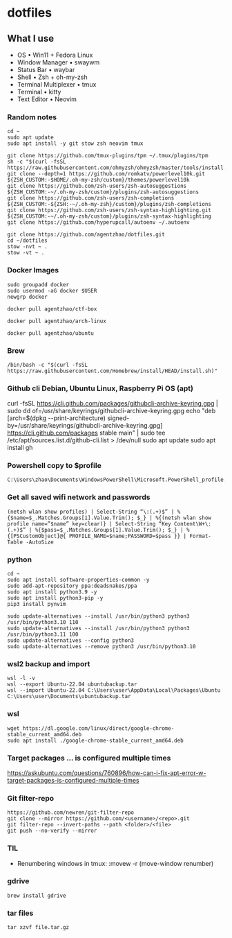 # dotfiles

## What I use

- OS • Win11 + Fedora Linux
- Window Manager • swaywm
- Status Bar • waybar
- Shell • Zsh + oh-my-zsh
- Terminal Multiplexer • tmux
- Terminal • kitty
- Text Editor • Neovim

### Random notes

```
cd ~
sudo apt update
sudo apt install -y git stow zsh neovim tmux

git clone https://github.com/tmux-plugins/tpm ~/.tmux/plugins/tpm
sh -c "$(curl -fsSL https://raw.githubusercontent.com/ohmyzsh/ohmyzsh/master/tools/install.sh)"
git clone --depth=1 https://github.com/romkatv/powerlevel10k.git ${ZSH_CUSTOM:-$HOME/.oh-my-zsh/custom}/themes/powerlevel10k
git clone https://github.com/zsh-users/zsh-autosuggestions ${ZSH_CUSTOM:-~/.oh-my-zsh/custom}/plugins/zsh-autosuggestions
git clone https://github.com/zsh-users/zsh-completions ${ZSH_CUSTOM:-${ZSH:-~/.oh-my-zsh}/custom}/plugins/zsh-completions
git clone https://github.com/zsh-users/zsh-syntax-highlighting.git ${ZSH_CUSTOM:-~/.oh-my-zsh/custom}/plugins/zsh-syntax-highlighting
git clone https://github.com/hyperupcall/autoenv ~/.autoenv

git clone https://github.com/agentzhao/dotfiles.git
cd ~/dotfiles
stow -nvt ~ .
stow -vt ~ .
```

### Docker Images

```
sudo groupadd docker
sudo usermod -aG docker $USER
newgrp docker
```

```
docker pull agentzhao/ctf-box
```

```
docker pull agentzhao/arch-linux
```

```
docker pull agentzhao/ubuntu
```

### Brew

```
/bin/bash -c "$(curl -fsSL https://raw.githubusercontent.com/Homebrew/install/HEAD/install.sh)"
```

### Github cli Debian, Ubuntu Linux, Raspberry Pi OS (apt)

curl -fsSL https://cli.github.com/packages/githubcli-archive-keyring.gpg | sudo dd of=/usr/share/keyrings/githubcli-archive-keyring.gpg
echo "deb [arch=$(dpkg --print-architecture) signed-by=/usr/share/keyrings/githubcli-archive-keyring.gpg] https://cli.github.com/packages stable main" | sudo tee /etc/apt/sources.list.d/github-cli.list > /dev/null
sudo apt update
sudo apt install gh

### Powershell copy to $profile

```
C:\Users\zhao\Documents\WindowsPowerShell\Microsoft.PowerShell_profile.ps1
```

### Get all saved wifi network and passwords

```
(netsh wlan show profiles) | Select-String “\:(.+)$” | %{$name=$_.Matches.Groups[1].Value.Trim(); $_} | %{(netsh wlan show profile name=”$name” key=clear)} | Select-String “Key Content\W+\:(.+)$” | %{$pass=$_.Matches.Groups[1].Value.Trim(); $_} | %{[PSCustomObject]@{ PROFILE_NAME=$name;PASSWORD=$pass }} | Format-Table -AutoSize
```

### python

```
cd ~
sudo apt install software-properties-common -y
sudo add-apt-repository ppa:deadsnakes/ppa
sudo apt install python3.9 -y
sudo apt install python3-pip -y
pip3 install pynvim

sudo update-alternatives --install /usr/bin/python3 python3 /usr/bin/python3.10 110
sudo update-alternatives --install /usr/bin/python3 python3 /usr/bin/python3.11 100
sudo update-alternatives --config python3
sudo update-alternatives --remove python3 /usr/bin/python3.10
```

### wsl2 backup and import

```
wsl -l -v
wsl --export Ubuntu-22.04 ubuntubackup.tar
wsl --import Ubuntu-22.04 C:\Users\user\AppData\Local\Packages\Ubuntu C:\Users\user\Documents\ubuntubackup.tar
```

### wsl

```
wget https://dl.google.com/linux/direct/google-chrome-stable_current_amd64.deb
sudo apt install ./google-chrome-stable_current_amd64.deb
```

### Target packages ... is configured multiple times

https://askubuntu.com/questions/760896/how-can-i-fix-apt-error-w-target-packages-is-configured-multiple-times

### Git filter-repo

```
https://github.com/newren/git-filter-repo
git clone --mirror https://github.com/<username>/<repo>.git
git filter-repo --invert-paths --path <folder>/<file>
git push --no-verify --mirror
```

### TIL

- Renumbering windows in tmux: <C-a>:movew -r (move-window renumber)

### gdrive

`brew install gdrive`

### tar files

`tar xzvf file.tar.gz`
